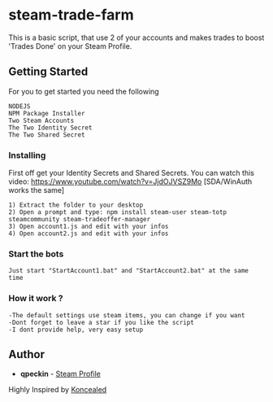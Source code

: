 # steam-trade-farm

This is a basic script, that use 2 of your accounts and makes trades to boost 'Trades Done' on your Steam Profile.

## Getting Started

For you to get started you need the following

```
NODEJS
NPM Package Installer
Two Steam Accounts
The Two Identity Secret 
The Two Shared Secret
```

### Installing

First off get your Identity Secrets and Shared Secrets.
You can watch this video: https://www.youtube.com/watch?v=JjdOJVSZ9Mo [SDA/WinAuth works the same]

```
1) Extract the folder to your desktop
2) Open a prompt and type: npm install steam-user steam-totp steamcommunity steam-tradeoffer-manager
3) Open account1.js and edit with your infos 
4) Open account2.js and edit with your infos 
```

### Start the bots

```
Just start "StartAccount1.bat" and "StartAccount2.bat" at the same time
```

### How it work ?

```
-The default settings use steam items, you can change if you want
-Dont forget to leave a star if you like the script
-I dont provide help, very easy setup
```

## Author

* **qpeckin** - [Steam Profile](https://steamcommunity.com/id/qpeckin/)

Highly Inspired by [Koncealed](https://github.com/RobertSkonieczny/node-steam-trade-farm)
